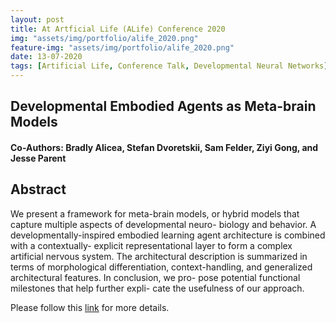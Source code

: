 ```yaml
---
layout: post
title: At Artficial Life (ALife) Conference 2020
img: "assets/img/portfolio/alife_2020.png"
feature-img: "assets/img/portfolio/alife_2020.png"
date: 13-07-2020
tags: [Artificial Life, Conference Talk, Developmental Neural Networks]
---    
```

## Developmental Embodied Agents as Meta-brain Models
#### Co-Authors: Bradly Alicea, Stefan Dvoretskii, Sam Felder, Ziyi Gong, and Jesse Parent

## Abstract
We present a framework for meta-brain models, or hybrid models that capture multiple aspects of developmental neuro- biology and behavior. A developmentally-inspired embodied learning agent architecture is combined with a contextually- explicit representational layer to form a complex artificial nervous system. The architectural description is summarized in terms of morphological differentiation, context-handling, and generalized architectural features. In conclusion, we pro- pose potential functional milestones that help further expli- cate the usefulness of our approach.

Please follow this [link](https://www.irit.fr/devonn/2020/07/13/alicea.html) for more details.

